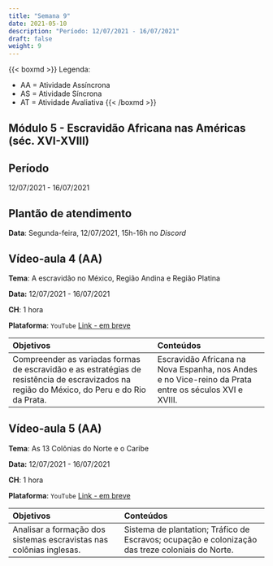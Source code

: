 ```yaml
---
title: "Semana 9"
date: 2021-05-10
description: "Período: 12/07/2021 - 16/07/2021"
draft: false
weight: 9
---
```


{{< boxmd >}}
Legenda: 
- AA = Atividade Assíncrona
- AS = Atividade Síncrona
- AT = Atividade Avaliativa
{{< /boxmd >}}

## Módulo 5 - Escravidão Africana nas Américas (séc. XVI-XVIII)

## Período

12/07/2021 - 16/07/2021

## Plantão de atendimento

**Data**: Segunda-feira, 12/07/2021, 15h-16h no *Discord*

## Vídeo-aula 4 (AA)

**Tema**: A escravidão no México, Região Andina e Região Platina

**Data:**  12/07/2021 - 16/07/2021

**CH**: 1 hora

**Plataforma**: `YouTube` [Link - em breve]()

| Objetivos           | Conteúdos         |
|:--------------------|:------------------|
| Compreender as variadas formas de escravidão e as estratégias de resistência de escravizados na região do México, do Peru e do Rio da Prata. | Escravidão Africana na Nova Espanha, nos Andes e no Vice-reino da Prata entre os séculos XVI e XVIII. |

## Vídeo-aula 5 (AA)

**Tema**: As 13 Colônias do Norte e o Caribe

**Data:**  12/07/2021 - 16/07/2021

**CH**: 1 hora

**Plataforma**: `YouTube` [Link - em breve]()

| Objetivos           | Conteúdos         |
|:--------------------|:------------------|
| Analisar a formação dos sistemas escravistas nas colônias inglesas. | Sistema de plantation; Tráfico de Escravos; ocupação e colonização das treze coloniais do Norte. |
